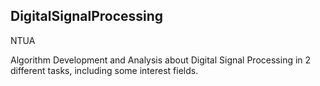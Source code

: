 ## DigitalSignalProcessing
NTUA

Algorithm Development and Analysis about Digital Signal Processing in 2 different tasks, including some 
interest fields.

